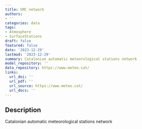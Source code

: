 ```yaml
---
title: SMC network
authors:
- ''
categories: data
tags:
- Atmosphere
- SurfaceStations
draft: false
featured: false
date: '2023-12-29'
lastmod: '2023-12-29'
summary: Catalonian automatic meteorological stations network
model_repository: ''
data_repository: https://www.meteo.cat/
links:
  url_doi: ''
  url_pdf: ''
  url_source: https://www.meteo.cat/
  url_docs: ''
---
```


## Description

Catalonian automatic meteorological stations network

